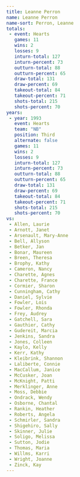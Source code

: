 ```yaml
---
title: Leanne Perron
name: Leanne Perron
name-sort: Perron, Leanne
totals:
 - event: Hearts
   games: 11
   wins: 2
   losses: 9
   inturn-total: 127
   inturn-percent: 73
   outturn-total: 88
   outturn-percent: 65
   draw-total: 131
   draw-percent: 69
   takeout-total: 84
   takeout-percent: 71
   shots-total: 215
   shots-percent: 70
years:
 - year: 1993
   event: Hearts
   team: "NB"
   position: Third
   alternate: false
   games: 11
   wins: 2
   losses: 9
   inturn-total: 127
   inturn-percent: 73
   outturn-total: 88
   outturn-percent: 65
   draw-total: 131
   draw-percent: 69
   takeout-total: 84
   takeout-percent: 71
   shots-total: 215
   shots-percent: 70
vs:
 - Allen, Laurie
 - Arnott, Janet
 - Arsenault, Mary-Anne
 - Bell, Allyson
 - Betker, Jan
 - Bonar, Maureen
 - Breen, Theresa
 - Brophy, Kathy
 - Cameron, Nancy
 - Charette, Agnes
 - Charette, France
 - Cormier, Sharon
 - Cunningham, Cathy
 - Daniel, Sylvie
 - Fowler, Lois
 - Fowler, Rhonda
 - Frey, Audrey
 - Gatchell, Sara
 - Gauthier, Cathy
 - Gudereit, Marcia
 - Jenkins, Sandra
 - Jones, Colleen
 - Kaylo, Kelly
 - Kerr, Kathy
 - Kleibrink, Shannon
 - Laliberte, Connie
 - MacCallum, Janice
 - McCusker, Joan
 - McKnight, Patti
 - Merklinger, Anne
 - Moss, Debbie
 - Ondrack, Wendy
 - Osborne, Chantal
 - Rankin, Heather
 - Roberts, Angela
 - Schmirler, Sandra
 - Shigehiro, Sally
 - Skinner, Julie
 - Soligo, Melissa
 - Sutton, Jodie
 - Thomas, Maria
 - Willms, Karri
 - Wright, Joanne
 - Zinck, Kay
---
```

